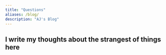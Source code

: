 ```yaml
---
title: "Questions"
aliases: /blog/
description: "AJ's Blog"
---
```

## __I write my thoughts about the strangest of things here__